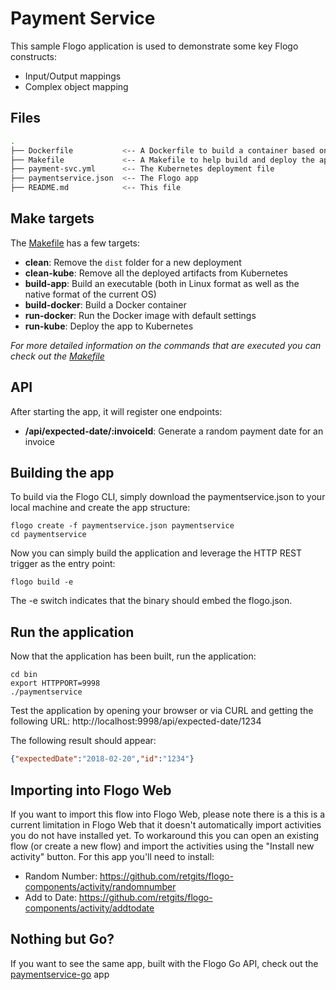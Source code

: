 # Payment Service
This sample Flogo application is used to demonstrate some key Flogo constructs:

- Input/Output mappings
- Complex object mapping

## Files
```bash
.
├── Dockerfile           <-- A Dockerfile to build a container based on an Alpine base image
├── Makefile             <-- A Makefile to help build and deploy the app
├── payment-svc.yml      <-- The Kubernetes deployment file
├── paymentservice.json  <-- The Flogo app
├── README.md            <-- This file
```

## Make targets
The [Makefile](./Makefile) has a few targets:
* **clean**: Remove the `dist` folder for a new deployment
* **clean-kube**: Remove all the deployed artifacts from Kubernetes
* **build-app**: Build an executable (both in Linux format as well as the native format of the current OS)
* **build-docker**: Build a Docker container
* **run-docker**: Run the Docker image with default settings
* **run-kube**: Deploy the app to Kubernetes

_For more detailed information on the commands that are executed you can check out the [Makefile](./Makefile)_

## API
After starting the app, it will register one endpoints:
* **/api/expected-date/:invoiceId**: Generate a random payment date for an invoice

## Building the app
To build via the Flogo CLI, simply download the paymentservice.json to your local machine and create the app structure:

```{r, engine='bash', count_lines}
flogo create -f paymentservice.json paymentservice
cd paymentservice
```

Now you can simply build the application and leverage the HTTP REST trigger as the entry point:

```{r, engine='bash', count_lines}
flogo build -e
```

The -e switch indicates that the binary should embed the flogo.json.

## Run the application

Now that the application has been built, run the application:

```{r, engine='bash', count_lines}
cd bin
export HTTPPORT=9998
./paymentservice
```

Test the application by opening your browser or via CURL and getting the following URL: http://localhost:9998/api/expected-date/1234

The following result should appear:

```json
{"expectedDate":"2018-02-20","id":"1234"}
```

## Importing into Flogo Web
If you want to import this flow into Flogo Web, please note there is a this is a current limitation in Flogo Web that it doesn't automatically import activities you do not have installed yet. To workaround this you can open an existing flow (or create a new flow) and import the activities using the "Install new activity" button. For this app you'll need to install:

* Random Number: https://github.com/retgits/flogo-components/activity/randomnumber
* Add to Date: https://github.com/retgits/flogo-components/activity/addtodate

## Nothing but Go?
If you want to see the same app, built with the Flogo Go API, check out the [paymentservice-go](../paymentservice-go) app